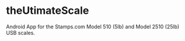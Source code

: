 theUtimateScale
===============

Android App for the Stamps.com Model 510 (5lb) and Model 2510 (25lb) USB scales. 
